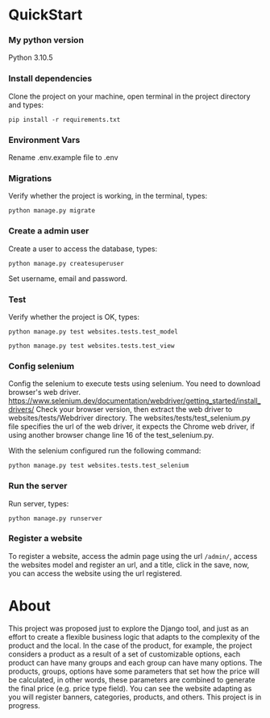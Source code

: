 # QuickStart

### My python version
Python 3.10.5

### Install dependencies
Clone the project on your machine, open terminal in the project directory and types:

```
pip install -r requirements.txt
```

### Environment Vars
Rename .env.example file to .env


### Migrations
Verify whether the project is working, in the terminal, types:

```
python manage.py migrate
```

### Create a admin user
Create a user to access the database, types:

```
python manage.py createsuperuser
```

Set username, email and password.

### Test
Verify whether the project is OK, types:

```
python manage.py test websites.tests.test_model
```
```
python manage.py test websites.tests.test_view
```

### Config selenium
Config the selenium to execute tests using selenium. You need to download browser's web driver.
https://www.selenium.dev/documentation/webdriver/getting_started/install_drivers/
Check your browser version, then extract the web driver to 
websites/tests/Webdriver directory.
The websites/tests/test_selenium.py file specifies the url of the web driver, it expects the Chrome web driver, 
if using another browser change line 16 of the test_selenium.py.

With the selenium configured run the following command:

```
python manage.py test websites.tests.test_selenium
```

### Run the server
Run server, types:

```
python manage.py runserver
```

### Register a website
To register a website, access the admin page using the url ```/admin/```, access the websites model and register an 
url, and a title, click in the save, now, you can access the website using the url registered.

# About
This project was proposed just to explore the Django tool, and just as an effort to create a flexible business logic that adapts to the complexity of the product and the local.
In the case of the product, for example, the project considers a product as a result of a set of customizable options, each product can have many groups and each group can have many options.
The products, groups, options have some parameters that set how the price will be calculated, in other words, these parameters are combined to generate the final price (e.g. price type field).
You can see the website adapting as you will register banners, categories, products, and others.
This project is in progress.
